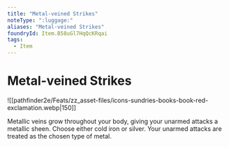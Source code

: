 ```yaml
---
title: "Metal-veined Strikes"
noteType: ":luggage:"
aliases: "Metal-veined Strikes"
foundryId: Item.B58uGl7HqQcKRqai
tags:
  - Item
---
```


# Metal-veined Strikes
![[pathfinder2e/Feats/zz_asset-files/icons-sundries-books-book-red-exclamation.webp|150]]

Metallic veins grow throughout your body, giving your unarmed attacks a metallic sheen. Choose either cold iron or silver. Your unarmed attacks are treated as the chosen type of metal.
